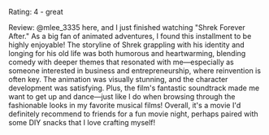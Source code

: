 Rating: 4 - great 

Review: @mlee_3335 here, and I just finished watching "Shrek Forever After." As a big fan of animated adventures, I found this installment to be highly enjoyable! The storyline of Shrek grappling with his identity and longing for his old life was both humorous and heartwarming, blending comedy with deeper themes that resonated with me—especially as someone interested in business and entrepreneurship, where reinvention is often key. The animation was visually stunning, and the character development was satisfying. Plus, the film's fantastic soundtrack made me want to get up and dance—just like I do when browsing through the fashionable looks in my favorite musical films! Overall, it's a movie I'd definitely recommend to friends for a fun movie night, perhaps paired with some DIY snacks that I love crafting myself!
